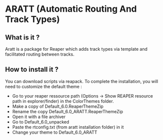 # ARATT (Automatic Routing And Track Types)
## What is it ?
Aratt is a package for Reaper which adds track types via template and facilitated routing between tracks.

## How to install it ?
You can download scripts via reapack.
To complete the installation, you will need to customize the default theme :
- Go to your reaper ressource path (Options -> Show REAPER resource path in explorer/finder) in the ColorThemes folder.
- Make a copy of Default_6.0.ReaperThemeZip
- Rename the copy Default_6.0_ARATT.ReaperThemeZip
- Open it with a file archiver
- Go to Default_6.0_unpacked
- Paste the rtconfig.txt (from aratt installation folder) in it
- Change your theme to Default_6.0_ARATT